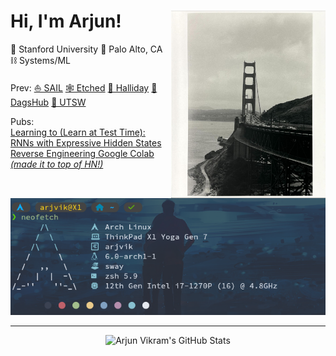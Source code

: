 # Hi, I'm Arjun! <img align="right" src="./film.png" height="300" />

🌲 Stanford University
📍 Palo Alto, CA
⛓️ Systems/ML

Prev:
[⛵ SAIL](https://ai.stanford.edu/)
[🕸️ Etched](https://etched.com)
[🏦 Halliday](https://halliday.xyz)
[🐾 DagsHub](https://dagshub.com)
[🧪 UTSW](https://www.rajaramlab.org/)

Pubs:  
[Learning to (Learn at Test Time): RNNs with Expressive Hidden States](https://arxiv.org/abs/2407.04620)  
[Reverse Engineering Google Colab *(made it to top of HN!)*](https://news.ycombinator.com/item?id=31851031)  

![](./neofetch.png)

<hr>

<p align="center">
  <img src="https://github-readme-stats-arjvik.vercel.app/api?username=arjvik&include_all_commits=true&count_private=true&show_icons=true&theme=ambient_gradient&border_radius=20&show=reviews,prs_merged&hide=contribs&hide_border=true" alt="Arjun Vikram's GitHub Stats"/>
</p>
